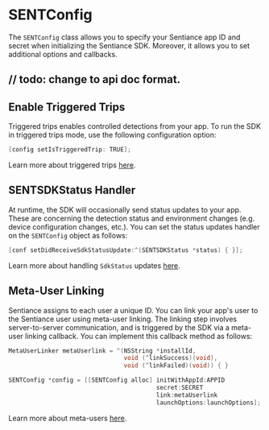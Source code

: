 # SENTConfig

The `SENTConfig` class allows you to specify your Sentiance app ID and secret when initializing the Sentiance SDK. Moreover, it allows you to set additional options and callbacks.

## // todo: change to api doc format.

## Enable Triggered Trips

Triggered trips enables controlled detections from your app. To run the SDK in triggered trips mode, use the following configuration option:

```objectivec
[config setIsTriggeredTrip: TRUE];
```

Learn more about triggered trips [here](../../appendix/controlled-detections/controlled-trips-only.md).

## SENTSDKStatus Handler

At runtime, the SDK will occasionally send status updates to your app. These are concerning the detection status and environment changes \(e.g. device configuration changes, etc.\). You can set the status updates handler on the `SENTConfig` object as follows:

```objectivec
[conf setDidReceiveSdkStatusUpdate:^(SENTSDKStatus *status) { }];
```

Learn more about handling `SdkStatus` updates [here]().

## Meta-User Linking

Sentiance assigns to each user a unique ID. You can link your app's user to the Sentiance user using meta-user linking. The linking step involves server-to-server communication, and is triggered by the SDK via a meta-user linking callback. You can implement this callback method as follows:

```objectivec
MetaUserLinker metaUserlink = ^(NSString *installId, 
                                void (^linkSuccess)(void), 
                                void (^linkFailed)(void)) { }

SENTConfig *config = [[SENTConfig alloc] initWithAppId:APPID
                                         secret:SECRET
                                         link:metaUserlink
                                         launchOptions:launchOptions];
```

Learn more about meta-users [here](../../appendix/meta-users.md).

